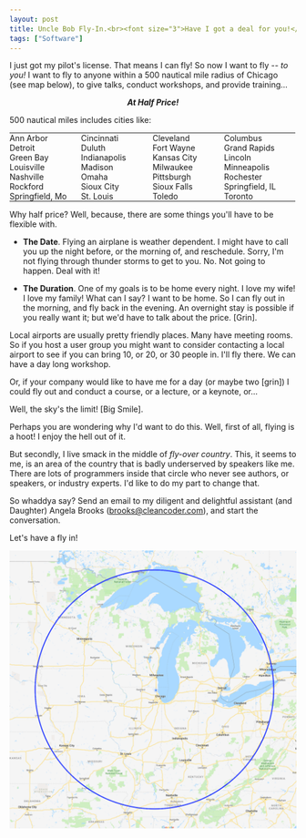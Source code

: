 ```yaml
---
layout: post
title: Uncle Bob Fly-In.<br><font size="3">Have I got a deal for you!</font>
tags: ["Software"]
---
```

I just got my pilot's license.  That means I can fly!  So now I want to fly -- _to you!_  I want to fly to anyone within a 500 nautical mile radius of Chicago (see map below), to give talks, conduct workshops, and provide training...

***<center>At Half Price!</center>***

500 nautical miles includes cities like:

<table style="background:transparent;">
<tr><td style="padding:0px 0px; width:20%">Ann Arbor</td>
  <td style="padding:0px 0px; width:20%">Cincinnati</td>
  <td style="padding:0px 0px; width:20%">Cleveland</td>
  <td style="padding:0px 0px; width:20%">Columbus</td></tr>
<tr><td style="padding:0px 0px; width:20%">Detroit</td>
  <td style="padding:0px 0px; width:20%">Duluth</td>
  <td style="padding:0px 0px; width:20%">Fort Wayne</td>
  <td style="padding:0px 0px; width:20%">Grand Rapids</td></tr>
<tr><td style="padding:0px 0px; width:20%">Green Bay
</td><td style="padding:0px 0px; width:20%">Indianapolis
</td><td style="padding:0px 0px; width:20%">Kansas City
</td><td style="padding:0px 0px; width:20%">Lincoln</td></tr>
<tr><td style="padding:0px 0px; width:20%">Louisville
</td><td style="padding:0px 0px; width:20%">Madison
</td><td style="padding:0px 0px; width:20%">Milwaukee
</td><td style="padding:0px 0px; width:20%">Minneapolis</td></tr>
<tr><td style="padding:0px 0px; width:20%">Nashville
</td><td style="padding:0px 0px; width:20%">Omaha
</td><td style="padding:0px 0px; width:20%">Pittsburgh
</td><td style="padding:0px 0px; width:20%">Rochester</td></tr>
<tr><td style="padding:0px 0px; width:20%">Rockford
</td><td style="padding:0px 0px; width:20%">Sioux City
</td><td style="padding:0px 0px; width:20%">Sioux Falls
</td><td style="padding:0px 0px; width:20%">Springfield, IL</td></tr>
<tr><td style="padding:0px 0px; width:20%">Springfield, Mo
</td><td style="padding:0px 0px; width:20%">St. Louis
</td><td style="padding:0px 0px; width:20%">Toledo
</td><td style="padding:0px 0px; width:20%">Toronto</td></tr>
</table>
<p/>
Why half price?  Well, because, there are some things you'll have to be flexible with.  

 * **The Date**.  Flying an airplane is weather dependent.  I might have to call you up the night before, or the morning of, and reschedule.  Sorry, I'm not flying through thunder storms to get to you.  No.  Not going to happen.  Deal with it!
 
 * **The Duration**. One of my goals is to be home every night.  I love my wife!  I love my family!  What can I say?  I want to be home.  So I can fly out in the morning, and fly back in the evening.  An overnight stay is possible if you really want it; but we'd have to talk about the price. [Grin].  

Local airports are usually pretty friendly places.  Many have meeting rooms.  So if you host a user group you might want to consider contacting a local airport to see if you can bring 10, or 20, or 30 people in.  I'll fly there.  We can have a day long workshop.

Or, if your company would like to have me for a day (or maybe two [grin]) I could fly out and conduct a course, or a lecture, or a keynote, or...

Well, the sky's the limit!  [Big Smile].  

Perhaps you are wondering why I'd want to do this.  Well, first of all, flying is a hoot!  I enjoy the hell out of it.  

But secondly, I live smack in the middle of *fly-over country*.  This, it seems to me, is an area of the country that is badly underserved by speakers like me.  There are lots of programmers inside that circle who never see authors, or speakers, or industry experts.  I'd like to do my part to change that.

So whaddya say?  Send an email to my diligent and delightful assistant (and Daughter) Angela Brooks (brooks@cleancoder.com), and start the conversation.  

Let's have a fly in!

<img src="/assets/500NM Map.gif">



